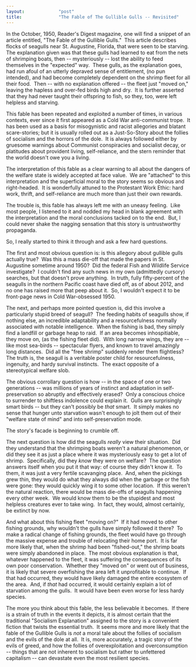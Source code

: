 ```yaml
---
layout:             "post"
title:              "The Fable of The Gullible Gulls -- Revisited"
---
```



In the October, 1950, Reader's Digest magazine, one will find a snippet of an article entitled, "The Fable of the Gullible Gulls."&nbsp; 
This article describes flocks of seagulls near St. Augustine, Florida, that were seen to be starving.&nbsp; 
The explanation given was that these gulls had learned to eat from the nets of shrimping boats, then -- mysteriously -- lost the ability to feed themselves in the "expected" way.&nbsp; 
These gulls, as the explanation goes, had run afoul of an utterly depraved sense of entitlement, (no pun intended), 
and had become completely dependent on the shrimp fleet for all their food.&nbsp;
Then -- with no explanation offered -- the fleet just "moved on," leaving the hapless and over-fed birds high and dry.&nbsp; 
It is further asserted that they had never taught their offspring to fish, so they, too, were left helpless and starving.

This fable has been repeated and exploited a number of times, in various contexts, ever since it first appeared as a Cold War 
anti-communist trope.&nbsp; 
It has been used as a basis for misogynistic and racist allegories and blatant scare-stories; 
but it is usually rolled out as a Just-So-Story about the follies of socialism and the horrors of the dole.&nbsp; 
It is always followed either by gruesome warnings about Communist conspiracies and socialist decay, or platitudes about 
provident living, self-reliance, and the stern reminder that the world doesn't owe you a living. 

The interpretation of this fable as a clear warning to all about the dangers of the welfare state is widely accepted at face value.&nbsp; 
We are "attached" to this interpretation and the superficial moral to the story seems so obvious and right-headed.&nbsp; 
It is wonderfully attuned to the Protestant Work Ethic: hard work, thrift, and self-reliance are much more than just their own rewards.&nbsp; 

The trouble is, this fable has always left me with an uneasy feeling.&nbsp;
Like most people, I listened to it and nodded my head in blank agreement with the interpretation and the moral conclusions tacked on to
the end.&nbsp; But, I could never shake the nagging sensation that this story is untrustworthy propaganda.&nbsp;

So, I really started to think it through and ask a few hard questions.

The first and most obvious question is: is this allegory about gullible gulls actually true?&nbsp; 
Was this a mass die-off that made the papers in St. Augustine sometime around 1950?&nbsp; 
Did the federal Fish and Wildlife Service investigate?&nbsp; 
I couldn't find any such news in my own (admittedly cursory) searches, but that doesn't prove anything.&nbsp; 
In truth, fully fifty-percent of the seagulls in the northern Pacific coast have died off, as of about 2012, and no one has raised more that peep about it.&nbsp; So, I wouldn't expect it to be front-page news in Cold War-obsessed 1950.

The next, and perhaps more pointed question is, did this involve a particularly stupid breed of seagull?&nbsp;
The feeding habits of seagulls show, if nothing else, an incredible adaptability and a resourcefulness normally associated with notable intelligence.&nbsp; 
When the fishing is bad, they simply find a landfill or garbage heap to raid.&nbsp; 
If an area becomes inhospitiable, they move on, (as the fishing fleet did).&nbsp; 
With long narrow wings, they are -- like most sea-birds -- spectacular flyers, and known to travel amazingly long distances.&nbsp; 
Did all the "free shrimp" suddenly render them flightless?&nbsp; 
The truth is, the seagull is a veritable poster child for resourcefulness, ingenuity, and hardy survival instincts.&nbsp; 
The exact opposite of a stereotypical welfare slob.

The obvious corrollary question is how -- in the space of one or two generations -- was millions of years of instinct and adaptation 
in self-preservation so abruptly and effectively erased?&nbsp;
Only a conscious choice to surrender to shiftless indolence could explain it.&nbsp;
Gulls are surprisingly smart birds -- but they can't possibly be *that* smart.&nbsp; 
It simply makes no sense that hunger unto starvation wasn't enough to jolt them out of their "welfare state of mind" and into self-preservation mode.

The story's facade is beginning to crumble off.

The next question is how did the seagulls *really* view their situation.&nbsp; 
Did they understand that the shrimping boats weren't a natural phenomenon, 
or did they see it as just a place where it was mysteriously easy to get a lot of shrimp.&nbsp; 
Specifically, did they *know* they were on welfare?&nbsp;
The question answers itself when you put it that way: of course they didn't know it.&nbsp;
To them, it was just a very fertile scavanging place.&nbsp; 
And, when the pickings grew thin, they would do what they always did when the garbage or the fish were gone: 
they would quickly wing it to some other location.&nbsp; 
If this weren't the natural reaction, there would be mass die-offs of seagulls happening every other week.&nbsp;
We would know them to be the stupidest and most helpless creatures ever to take wing.&nbsp;
In fact, they would, almost certainly, be extinct by now.&nbsp;

And what about this fishing fleet "moving on?"&nbsp; 
If it had moved to other fishing grounds, why wouldn't the gulls have simply followed it there?&nbsp; 
To make a radical change of fishing grounds, the fleet would have go through the massive expense and trouble of relocating their home port.&nbsp; 
It is far more likely that, when the shrimp had been "fished-out," the shrimp boats were simply abandoned in place.&nbsp;
The most obvious explanation is that, whatever happened to the fleet, it was suffering the consequences of its own poor conservation.&nbsp;
Whether they "moved on" or went out of business, it is likely that severe overfishing the area left it unprofitable to continue.&nbsp;
If that had occurred, they would have likely damaged the entire ecosystem of the area.&nbsp; 
And, if *that* had occurred, it would certainly explain a lot of starvation among the gulls.&nbsp;
It would have been even worse for less hardy species.&nbsp;

The more you think about this fable, the less believable it becomes.&nbsp; 
If there is a strain of truth in the events it depicts, it is almost certain that the traditional "Socialism Explanation" assigned to the story is a convenient fiction that twists the essential truth.&nbsp; 
It seems more and more likely that the fable of the Gullible Gulls is *not* a moral tale about the follies of socialism and the evils of the dole at all.&nbsp;
It is, more accurately, a tragic story of the evils of greed, and how the follies of overexploitation and overconsumption -- things that 
are not inherent to socialism but rather to unfettered capitalism -- can devastate even the most resilient species.